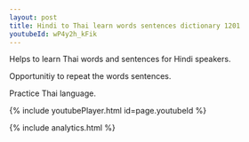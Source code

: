 ```yaml
---
layout: post
title: Hindi to Thai learn words sentences dictionary 1201 
youtubeId: wP4y2h_kFik
---
```

 
 
Helps to learn Thai words and sentences for Hindi speakers.

Opportunitiy to repeat the words sentences. 

Practice Thai language. 
 
{% include youtubePlayer.html id=page.youtubeId %}
 
 
{% include analytics.html %}